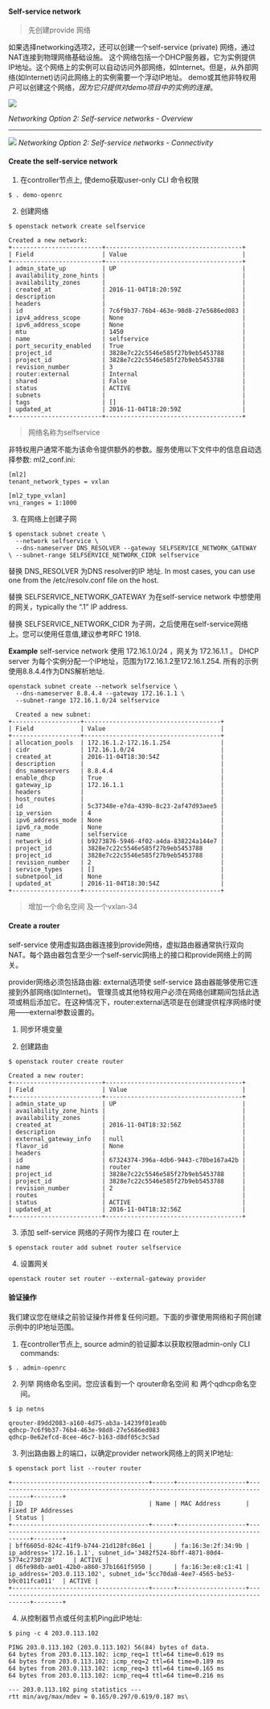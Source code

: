 #### Self-service network

>先创建provide 网络

如果选择networking选项2，还可以创建一个self-service (private) 网络，通过NAT连接到物理网络基础设施。 这个网络包括一个DHCP服务器，它为实例提供IP地址。这个网络上的实例可以自动访问外部网络，如Internet。但是，从外部网络(如Internet)访问此网络上的实例需要一个浮动IP地址。
demo或其他非特权用户可以创建这个网络，*因为它只提供对demo项目中的实例的连接*。

![](assets/markdown-img-paste-20180917155036996.png)

*Networking Option 2: Self-service networks - Overview*

***

![](assets/markdown-img-paste-20180917155119846.png)
*Networking Option 2: Self-service networks - Connectivity*

#### Create the self-service network

1. 在controller节点上, 使demo获取user-only CLI 命令权限
```
$ . demo-openrc
```
2. 创建网络

```
$ openstack network create selfservice

Created a new network:
+-------------------------+--------------------------------------+
| Field                   | Value                                |
+-------------------------+--------------------------------------+
| admin_state_up          | UP                                   |
| availability_zone_hints |                                      |
| availability_zones      |                                      |
| created_at              | 2016-11-04T18:20:59Z                 |
| description             |                                      |
| headers                 |                                      |
| id                      | 7c6f9b37-76b4-463e-98d8-27e5686ed083 |
| ipv4_address_scope      | None                                 |
| ipv6_address_scope      | None                                 |
| mtu                     | 1450                                 |
| name                    | selfservice                          |
| port_security_enabled   | True                                 |
| project_id              | 3828e7c22c5546e585f27b9eb5453788     |
| project_id              | 3828e7c22c5546e585f27b9eb5453788     |
| revision_number         | 3                                    |
| router:external         | Internal                             |
| shared                  | False                                |
| status                  | ACTIVE                               |
| subnets                 |                                      |
| tags                    | []                                   |
| updated_at              | 2016-11-04T18:20:59Z                 |
+-------------------------+--------------------------------------+
```
>网络名称为selfservice

非特权用户通常不能为该命令提供额外的参数。服务使用以下文件中的信息自动选择参数:
ml2_conf.ini:
```
[ml2]
tenant_network_types = vxlan

[ml2_type_vxlan]
vni_ranges = 1:1000
```
3. 在网络上创建子网

```
$ openstack subnet create \
  --network selfservice \
  --dns-nameserver DNS_RESOLVER --gateway SELFSERVICE_NETWORK_GATEWAY \ --subnet-range SELFSERVICE_NETWORK_CIDR selfservice

```
替换 DNS_RESOLVER 为DNS resolver的IP 地址. In most cases, you can use one from the /etc/resolv.conf file on the host.

替换 SELFSERVICE_NETWORK_GATEWAY 为在self-service network 中想使用的网关，typically the “.1” IP address.

替换 SELFSERVICE_NETWORK_CIDR 为子网，之后使用在self-service网络上。您可以使用任意值,建议参考RFC 1918.

**Example**
 self-service network 使用 172.16.1.0/24 ，网关为 172.16.1.1 。 DHCP server 为每个实例分配一个IP地址，范围为172.16.1.2至172.16.1.254. 所有的示例使用8.8.4.4作为DNS解析地址.

```
openstack subnet create --network selfservice \
  --dns-nameserver 8.8.4.4 --gateway 172.16.1.1 \
  --subnet-range 172.16.1.0/24 selfservice

  Created a new subnet:
+-------------------+--------------------------------------+
| Field             | Value                                |
+-------------------+--------------------------------------+
| allocation_pools  | 172.16.1.2-172.16.1.254              |
| cidr              | 172.16.1.0/24                        |
| created_at        | 2016-11-04T18:30:54Z                 |
| description       |                                      |
| dns_nameservers   | 8.8.4.4                              |
| enable_dhcp       | True                                 |
| gateway_ip        | 172.16.1.1                           |
| headers           |                                      |
| host_routes       |                                      |
| id                | 5c37348e-e7da-439b-8c23-2af47d93aee5 |
| ip_version        | 4                                    |
| ipv6_address_mode | None                                 |
| ipv6_ra_mode      | None                                 |
| name              | selfservice                          |
| network_id        | b9273876-5946-4f02-a4da-838224a144e7 |
| project_id        | 3828e7c22c5546e585f27b9eb5453788     |
| project_id        | 3828e7c22c5546e585f27b9eb5453788     |
| revision_number   | 2                                    |
| service_types     | []                                   |
| subnetpool_id     | None                                 |
| updated_at        | 2016-11-04T18:30:54Z                 |
+-------------------+--------------------------------------+
```
> 增加一个命名空间
及一个vxlan-34


#### Create a router

self-service 使用虚拟路由器连接到provide网络，虚拟路由器通常执行双向NAT。每个路由器包含至少一个self-servic网络上的接口和provide网络上的网关。

provider网络必须包括路由器:  external选项使 self-service 路由器能够使用它连接到外部网络(如Internet)。
管理员或其他特权用户必须在网络创建期间包括此选项或稍后添加它。在这种情况下，router:external选项是在创建提供程序网络时使用——external参数设置的。

1. 同步环境变量

2. 创建路由
```
$ openstack router create router

Created a new router:
+-------------------------+--------------------------------------+
| Field                   | Value                                |
+-------------------------+--------------------------------------+
| admin_state_up          | UP                                   |
| availability_zone_hints |                                      |
| availability_zones      |                                      |
| created_at              | 2016-11-04T18:32:56Z                 |
| description             |                                      |
| external_gateway_info   | null                                 |
| flavor_id               | None                                 |
| headers                 |                                      |
| id                      | 67324374-396a-4db6-9443-c70be167a42b |
| name                    | router                               |
| project_id              | 3828e7c22c5546e585f27b9eb5453788     |
| project_id              | 3828e7c22c5546e585f27b9eb5453788     |
| revision_number         | 2                                    |
| routes                  |                                      |
| status                  | ACTIVE                               |
| updated_at              | 2016-11-04T18:32:56Z                 |
+-------------------------+--------------------------------------+
```
3. 添加 self-service 网络的子网作为接口 在 router上

```
$ openstack router add subnet router selfservice

```

4.  设置网关

```
openstack router set router --external-gateway provider

```

#### 验证操作
我们建议您在继续之前验证操作并修复任何问题。下面的步骤使用网络和子网创建示例中的IP地址范围。

1. 在controller节点上, source admin的验证脚本以获取权限admin-only CLI commands:

```
$ . admin-openrc
```

2. 列举 网络命名空间。您应该看到一个 qrouter命名空间 和 两个qdhcp命名空间。

```
$ ip netns

qrouter-89dd2083-a160-4d75-ab3a-14239f01ea0b
qdhcp-7c6f9b37-76b4-463e-98d8-27e5686ed083
qdhcp-0e62efcd-8cee-46c7-b163-d8df05c3c5ad

```

3. 列出路由器上的端口，以确定provider network网络上的网关IP地址:
```
$ openstack port list --router router

+--------------------------------------+------+-------------------+-------------------------------------------------------------------------------+--------+
| ID                                   | Name | MAC Address       | Fixed IP Addresses                                                            | Status |
+--------------------------------------+------+-------------------+-------------------------------------------------------------------------------+--------+
| bff6605d-824c-41f9-b744-21d128fc86e1 |      | fa:16:3e:2f:34:9b | ip_address='172.16.1.1', subnet_id='3482f524-8bff-4871-80d4-5774c2730728'     | ACTIVE |
| d6fe98db-ae01-42b0-a860-37b1661f5950 |      | fa:16:3e:e8:c1:41 | ip_address='203.0.113.102', subnet_id='5cc70da8-4ee7-4565-be53-b9c011fca011'  | ACTIVE |
+--------------------------------------+------+-------------------+-------------------------------------------------------------------------------+--------+
```

4. 从控制器节点或任何主机Ping此IP地址:

```
$ ping -c 4 203.0.113.102

PING 203.0.113.102 (203.0.113.102) 56(84) bytes of data.
64 bytes from 203.0.113.102: icmp_req=1 ttl=64 time=0.619 ms
64 bytes from 203.0.113.102: icmp_req=2 ttl=64 time=0.189 ms
64 bytes from 203.0.113.102: icmp_req=3 ttl=64 time=0.165 ms
64 bytes from 203.0.113.102: icmp_req=4 ttl=64 time=0.216 ms

--- 203.0.113.102 ping statistics ---
rtt min/avg/max/mdev = 0.165/0.297/0.619/0.187 ms\

```
